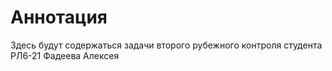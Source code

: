 # Аннотация

Здесь будут содержаться задачи второго рубежного контроля студента РЛ6-21 Фадеева Алексея